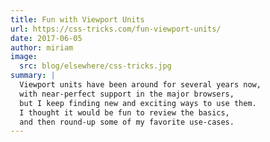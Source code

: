 ```yaml
---
title: Fun with Viewport Units
url: https://css-tricks.com/fun-viewport-units/
date: 2017-06-05
author: miriam
image:
  src: blog/elsewhere/css-tricks.jpg
summary: |
  Viewport units have been around for several years now,
  with near-perfect support in the major browsers,
  but I keep finding new and exciting ways to use them.
  I thought it would be fun to review the basics,
  and then round-up some of my favorite use-cases.
---
```

